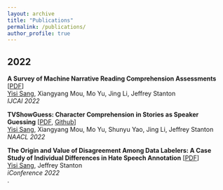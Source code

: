 ```yaml
---
layout: archive
title: "Publications"
permalink: /publications/
author_profile: true
---
```

<!-- 
{% if author.googlescholar %}
  You can also find my articles on <u><a href="{{author.googlescholar}}">my Google Scholar profile</a>.</u>
{% endif %}

{% include base_path %}

{% for post in site.publications reversed %}
  {% include archive-single.html %}
{% endfor %} -->

## 2022 ## 

__A Survey of Machine Narrative Reading Comprehension Assessments__ [<a href='https://yisisang.github.io/files/NarrativeSurvey.pdf'>PDF</a>] <br>
<u>Yisi Sang</u>, Xiangyang Mou, Mo Yu, Jing Li, Jeffrey Stanton<br>
_IJCAI 2022_ <br>

__TVShowGuess: Character Comprehension in Stories as Speaker Guessing__ [<a href='https://arxiv.org/pdf/2204.07721.pdf'>PDF</a>, <a href='https://github.com/YisiSang/TVSHOWGUESS'>Github</a>] <br>
<u>Yisi Sang</u>, Xiangyang Mou, Mo Yu, Shunyu Yao, Jing Li, Jeffrey Stanton<br>
_NAACL 2022_ <br>

__The Origin and Value of Disagreement Among Data Labelers: A Case Study of Individual Differences in Hate Speech Annotation__ [<a href='https://arxiv.org/pdf/2112.04030.pdf'>PDF</a>] <br>
<u>Yisi Sang</u>, Jeffrey Stanton<br>
_iConference 2022_ <br>
.
